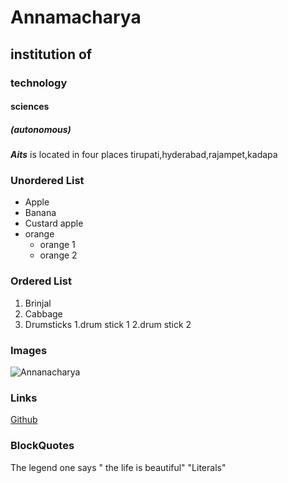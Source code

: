 # Annamacharya
## institution of
### technology
#### sciences
##### (autonomous)

***Aits*** is located in four places tirupati,hyderabad,rajampet,kadapa

### Unordered List
* Apple
* Banana
* Custard apple
* orange
  * orange 1
  * orange 2
### Ordered List
1. Brinjal
2. Cabbage
3. Drumsticks 
   1.drum stick 1
   2.drum stick 2
 ### Images
 ![Annanacharya](https://anudinam.org/wp-content/uploads/2012/05/Annamacharya.jpg)
 ### Links
 [Github](https://github.com/)
 ### BlockQuotes
 The legend one says
 " the life is beautiful"
 "Literals"
 
